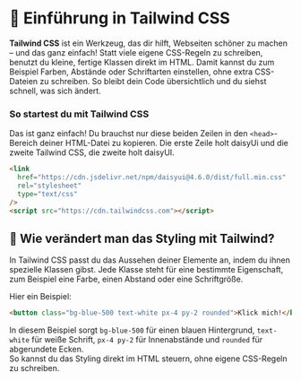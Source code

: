 # 🚀 Einführung in Tailwind CSS

**Tailwind CSS** ist ein Werkzeug, das dir hilft, Webseiten schöner zu machen – und das ganz einfach! Statt viele eigene CSS-Regeln zu schreiben, benutzt du kleine, fertige Klassen direkt im HTML. Damit kannst du zum Beispiel Farben, Abstände oder Schriftarten einstellen, ohne extra CSS-Dateien zu schreiben. So bleibt dein Code übersichtlich und du siehst schnell, was sich ändert.

### So startest du mit Tailwind CSS

Das ist ganz einfach\! Du brauchst nur diese beiden Zeilen in den `<head>`-Bereich deiner HTML-Datei zu kopieren. Die erste Zeile holt daisyUi und die zweite Tailwind CSS, die zweite holt daisyUI.

```html
<link
  href="https://cdn.jsdelivr.net/npm/daisyui@4.6.0/dist/full.min.css"
  rel="stylesheet"
  type="text/css"
/>
<script src="https://cdn.tailwindcss.com"></script>
```

## 🎨 Wie verändert man das Styling mit Tailwind?

In Tailwind CSS passt du das Aussehen deiner Elemente an, indem du ihnen spezielle Klassen gibst. Jede Klasse steht für eine bestimmte Eigenschaft, zum Beispiel eine Farbe, einen Abstand oder eine Schriftgröße.

Hier ein Beispiel:

```html
<button class="bg-blue-500 text-white px-4 py-2 rounded">Klick mich!</button>
```

In diesem Beispiel sorgt `bg-blue-500` für einen blauen Hintergrund, `text-white` für weiße Schrift, `px-4 py-2` für Innenabstände und `rounded` für abgerundete Ecken.  
So kannst du das Styling direkt im HTML steuern, ohne eigene CSS-Regeln zu schreiben.

